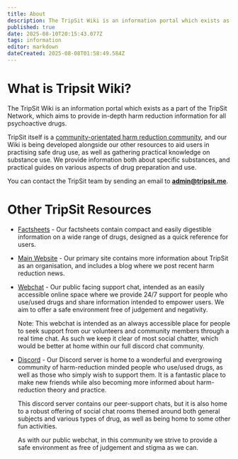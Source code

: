 ```yaml
---
title: About
description: The TripSit Wiki is an information portal which exists as a part of the TripSit Network, which aims to provide in-depth harm reduction information for all...
published: true
date: 2025-08-10T20:15:43.077Z
tags: information
editor: markdown
dateCreated: 2025-08-08T01:58:49.584Z
---
```


# What is Tripsit Wiki?

The TripSit Wiki is an information portal which exists as a part of the TripSit Network, which aims to provide in-depth harm reduction information for all psychoactive drugs.

TripSit itself is a [community-orientated harm reduction community](http://tripsit.me/about), and our Wiki is being developed alongside our other resources to aid users in practising safe drug use, as well as gathering practical knowledge on substance use. We provide information both about specific substances, and practical guides on various aspects of drug preparation and use.

You can contact the TripSit team by sending an email to **admin@tripsit.me**.

# Other TripSit Resources

* [Factsheets](http://tripsit.me/factsheets) - Our factsheets contain compact and easily digestible information on a wide range of drugs, designed as a quick reference for users.

* [Main Website](http://tripsit.me) - Our primary site contains more information about TripSit as an organisation, and includes a blog where we post recent harm reduction news.

* [Webchat](http://tripsit.me/webchat) - Our public facing support chat, intended as an easily accessible online space where we provide 24/7 support for people who use/used drugs and share information intended to empower users. We aim to offer a safe environment free of judgement and negativity. 

	Note: This webchat is intended as an always accessible place for people to seek support from our volunteers and community members through a real time chat. As such we keep it clear of most social chatter, which would be better at home within our full discord chat community.

* [Discord](http://discord.gg/tripsit) - Our Discord server is home to a wonderful and evergrowing community of harm-reduction minded people who use/used drugs, as well as those who simply wish to support them. It is a fantastic place to make new friends while also becoming more informed about harm-reduction theory and practice.

	This discord server contains our peer-support chats, but it is also home to a robust offering of social chat rooms themed around both general subjects and various types of drug, as well as being home to some other fun activities.

	As with our public webchat, in this community we strive to provide a safe environment as free of judgement and stigma as we can.